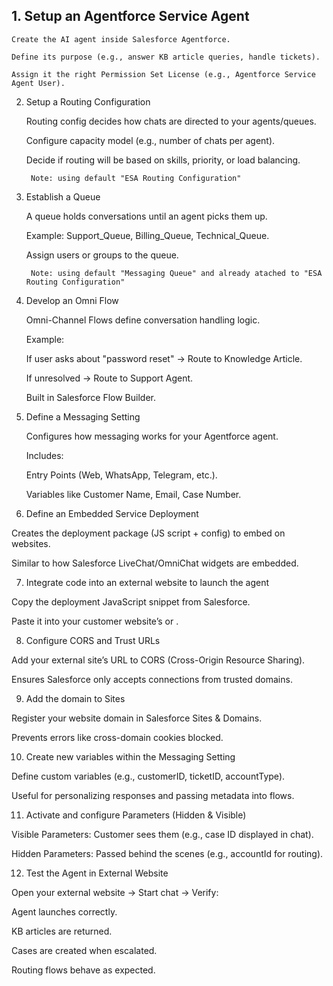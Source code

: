## 1. Setup an Agentforce Service Agent

    Create the AI agent inside Salesforce Agentforce.

    Define its purpose (e.g., answer KB article queries, handle tickets).

    Assign it the right Permission Set License (e.g., Agentforce Service Agent User).

2. Setup a Routing Configuration

    Routing config decides how chats are directed to your agents/queues.

    Configure capacity model (e.g., number of chats per agent).

    Decide if routing will be based on skills, priority, or load balancing.
        
        Note: using default "ESA Routing Configuration" 

3. Establish a Queue

    A queue holds conversations until an agent picks them up.

    Example: Support_Queue, Billing_Queue, Technical_Queue.

    Assign users or groups to the queue.

        Note: using default "Messaging Queue" and already atached to "ESA Routing Configuration"

4. Develop an Omni Flow

    Omni-Channel Flows define conversation handling logic.

    Example:

    If user asks about "password reset" → Route to Knowledge Article.

    If unresolved → Route to Support Agent.

    Built in Salesforce Flow Builder.

5. Define a Messaging Setting

    Configures how messaging works for your Agentforce agent.

    Includes:

    Entry Points (Web, WhatsApp, Telegram, etc.).
 
    Variables like Customer Name, Email, Case Number.

6. Define an Embedded Service Deployment

Creates the deployment package (JS script + config) to embed on websites.

Similar to how Salesforce LiveChat/OmniChat widgets are embedded.

7. Integrate code into an external website to launch the agent

Copy the deployment JavaScript snippet from Salesforce.

Paste it into your customer website’s <head> or <body>.

8. Configure CORS and Trust URLs

Add your external site’s URL to CORS (Cross-Origin Resource Sharing).

Ensures Salesforce only accepts connections from trusted domains.

9. Add the domain to Sites

Register your website domain in Salesforce Sites & Domains.

Prevents errors like cross-domain cookies blocked.

10. Create new variables within the Messaging Setting

Define custom variables (e.g., customerID, ticketID, accountType).

Useful for personalizing responses and passing metadata into flows.

11. Activate and configure Parameters (Hidden & Visible)

Visible Parameters: Customer sees them (e.g., case ID displayed in chat).

Hidden Parameters: Passed behind the scenes (e.g., accountId for routing).

12. Test the Agent in External Website

Open your external website → Start chat → Verify:

Agent launches correctly.

KB articles are returned.

Cases are created when escalated.

Routing flows behave as expected.